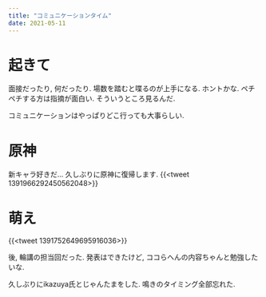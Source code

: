 ```yaml
---
title: "コミュニケーションタイム"
date: 2021-05-11
---
```


# 起きて
面接だったり, 何だったり. 場数を踏むと喋るのが上手になる. ホントかな. ペチペチする方は指摘が面白い. そういうところ見るんだ.

コミュニケーションはやっぱりどこ行っても大事らしい.

# 原神
新キャラ好きだ... 久しぶりに原神に復帰します.
{{<tweet 1391966292450562048>}}

# 萌え
{{<tweet 1391752649695916036>}}

後, 輪講の担当回だった. 発表はできたけど, ココらへんの内容ちゃんと勉強したいな.

久しぶりにikazuya氏とじゃんたまをした. 鳴きのタイミング全部忘れた.